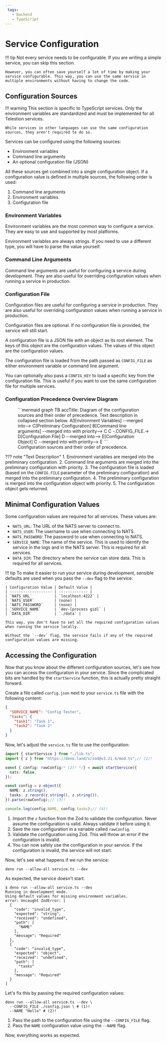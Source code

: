 ```yaml
---
 tags:
   - Backend
   - TypeScript
---
```


# Service Configuration

!!! tip
    Not every service needs to be configurable. If you are writing a simple service, you can skip this section.

    However, you can often save yourself a lot of time by making your service configurable. This way, you can use the same service in multiple environments without having to change the code.

## Configuration Sources

!!! warning
    This section is specific to TypeScript services. Only the environment variables are standardized and must be implemented for all Telestion services.

    While services in other languages can use the same configuration sources, they aren't required to do so.

Services can be configured using the following sources:

- Environment variables
- Command line arguments
- An optional configuration file (JSON)

All these sources get combined into a single configuration object. If a configuration value is defined in multiple sources, the following order is used:

1. Command line arguments
2. Environment variables
3. Configuration file


### Environment Variables

Environment variables are the most common way to configure a service. They are easy to use and supported by most platforms.

Environment variables are always strings. If you need to use a different type, you will have to parse the value yourself.

### Command Line Arguments

Command line arguments are useful for configuring a service during development. They are also useful for overriding configuration values when running a service in production.

### Configuration File

Configuration files are useful for configuring a service in production. They are also useful for overriding configuration values when running a service in production.

Configuration files are optional. If no configuration file is provided, the service will still start.

A configuration file is a JSON file with an object as its root element. The keys of this object are the configuration values. The values of this object are the configuration values.

The configuration file is loaded from the path passed as `CONFIG_FILE` as either environment variable or command line argument.

You can optionally also pass a `CONFIG_KEY` to load a specific key from the configuration file. This is useful if you want to use the same configuration file for multiple services.

### Configuration Precedence Overview Diagram

<figure markdown>
```mermaid
graph TB
    accTitle: Diagram of the configuration sources and their order of precedence. Text description in collapsed section below.
    A[Environment Variables] --merged into--> C[Preliminary Configuration]
    B[Command line arguments] --merged into with priority--> C
    C -.CONFIG_FILE.-> D[Configuration File]
    D --merged into--> E[Configuration Object]
    C --merged into with priority--> E
```
<figcaption markdown>
Configuration sources and their order of precedence.
</figcaption>
</figure>

??? note "Text Description"
    1. Environment variables are merged into the preliminary configuration.
    2. Command line arguments are merged into the preliminary configuration with priority.
    3. The configuration file is loaded (based on the `CONFIG_FILE` parameter of the preliminary configuration) and merged into the preliminary configuration.
    4. The preliminary configuration is merged into the configuration object with priority.
    5. The configuration object gets returned.

## Minimal Configuration Values

Some configuration values are required for all services. These values are:

* `NATS_URL`: The URL of the NATS server to connect to.
* `NATS_USER`: The username to use when connecting to NATS.
* `NATS_PASSWORD`: The password to use when connecting to NATS.
* `SERVICE_NAME`: The name of the service. This is used to identify the service in the logs and in the NATS server. This is required for all services.
* `DATA_DIR`: The directory where the service can store data. This is required for all services.

!!! tip
    To make it easier to run your service during development, sensible defaults are used when you pass the `--dev` flag to the service:

    | Configuration Value | Default Value |
    | ------------------- | ------------- |
    | `NATS_URL`          | `localhost:4222` |
    | `NATS_USER`         | (none) |
    | `NATS_PASSWORD`     | (none) |
    | `SERVICE_NAME`      | `dev-[process gid]` |
    | `DATA_DIR`          | `./data` |

    This way, you don't have to set all the required configuration values when running the service locally.
    
    Without the `--dev` flag, the service fails if any of the required configuration values are missing.
    

## Accessing the Configuration

Now that you know about the different configuration sources, let's see how you can access the configuration in your service. Since the complicated bits are handled by the `startService` function, this is actually pretty straight forward.

Create a file called `config.json` next to your `service.ts` file with the following content:

```json title="config.json"
{
  "SERVICE_NAME": "Config Tester",
  "tasks": {
    "task1": "Task 1",
    "task2": "Task 2"
  }
}
```

Now, let's adjust the `service.ts` file to use the configuration:

```typescript title="service.ts"
import { startService } from "./lib.ts";
import { z } from "https://deno.land/x/zod@v3.21.4/mod.ts";// (1)!

const { config: rawConfig/* (2)! */} = await startService({
  nats: false,
});

const config = z.object({
  NAME: z.string(),
  tasks: z.record(z.string(), z.string()),
}).parse(rawConfig);// (3)!

console.log(config.NAME, config.tasks);// (4)!
```

1. Import the `z` function from the Zod to validate the configuration. Never assume the configuration is valid. Always validate it before using it.
2. Save the raw configuration in a variable called `rawConfig`.
3. Validate the configuration using Zod. This will throw an error if the configuration is invalid.
4. You can now safely use the configuration in your service. If the configuration is invalid, the service will not start.

Now, let's see what happens if we run the service:

```shell
deno run --allow-all service.ts --dev
```

As expected, the service doesn't start:

```shell
$ deno run --allow-all service.ts --dev
Running in development mode.
Using default values for missing environment variables.
error: Uncaught ZodError: [
  {
    "code": "invalid_type",
    "expected": "string",
    "received": "undefined",
    "path": [
      "NAME"
    ],
    "message": "Required"
  },
  {
    "code": "invalid_type",
    "expected": "object",
    "received": "undefined",
    "path": [
      "tasks"
    ],
    "message": "Required"
  }
]
```

Let's fix this by passing the required configuration values:

```shell
deno run --allow-all service.ts --dev \
  --CONFIG_FILE ./config.json \ # (1)!
  --NAME "Hello" # (2)!
```

1. Pass the path to the configuration file using the `--CONFIG_FILE` flag.
2. Pass the `NAME` configuration value using the `--NAME` flag.

Now, everything works as expected.
